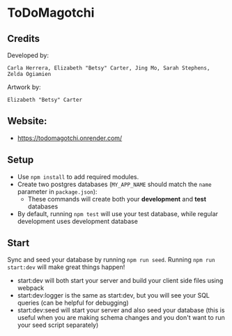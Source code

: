 # ToDoMagotchi

## Credits
Developed by: 
```
Carla Herrera, Elizabeth "Betsy" Carter, Jing Mo, Sarah Stephens, Zelda Ogiamien
```
Artwork by:
``` 
Elizabeth "Betsy" Carter
```
## Website: 
- https://todomagotchi.onrender.com/

## Setup

- Use `npm install` to add required modules.
- Create two postgres databases (`MY_APP_NAME` should match the `name`
  parameter in `package.json`):
  - These commands will create both your **development** and **test** databases
- By default, running `npm test` will use your test database, while
  regular development uses development database

## Start

Sync and seed your database by running `npm run seed`. Running `npm run start:dev` will make great things happen!

- start:dev will both start your server and build your client side files using webpack
- start:dev:logger is the same as start:dev, but you will see your SQL queries (can be helpful for debugging)
- start:dev:seed will start your server and also seed your database (this is useful when you are making schema changes and you don't want to run your seed script separately)
